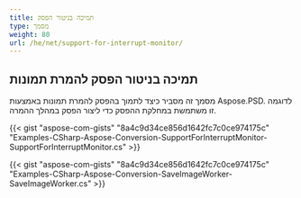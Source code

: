 ```yaml
---
title: תמיכה בניטור הפסק
type: מסמך
weight: 80
url: /he/net/support-for-interrupt-monitor/
---
```


## **תמיכה בניטור הפסק להמרת תמונות**
מסמך זה מסביר כיצד לתמוך בהפסק להמרת תמונות באמצעות Aspose.PSD. לדוגמה זו משתמשת במחלקת ההפסק כדי ליצור הפסק במהלך ההמרה. 


{{< gist "aspose-com-gists" "8a4c9d34ce856d1642fc7c0ce974175c" "Examples-CSharp-Aspose-Conversion-SupportForInterruptMonitor-SupportForInterruptMonitor.cs" >}}

{{< gist "aspose-com-gists" "8a4c9d34ce856d1642fc7c0ce974175c" "Examples-CSharp-Aspose-Conversion-SaveImageWorker-SaveImageWorker.cs" >}}
